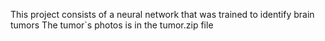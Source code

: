 This project consists of a neural network that was trained to identify brain tumors
The tumor`s photos is in the tumor.zip file 
